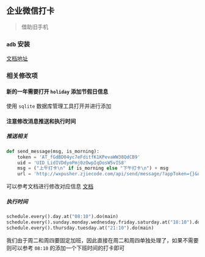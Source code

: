 ## 企业微信打卡
> 借助旧手机

### `adb` 安装
[文档地址](https://developer.android.com/studio/command-line/adb?hl=zh-cn)
### 相关修改项
#### 新的一年需要打开 `holiday` 添加节假日信息
使用 `sqlite` 数据库管理工具打开并进行添加
#### 注意修改消息推送和执行时间
##### 推送相关
```python
def send_message(msg, is_morning):
    token = 'AT_fGdBD04yc7eFditfK1KPevaWW38QdCB9'
    uid = 'UID_LidIVDdyoPmj0zOwpIqDosW5vIS8'
    msg = ("上午打卡\n" if is_morning else "下午打卡\n") + msg
    url = 'http://wxpusher.zjiecode.com/api/send/message/?appToken={}&uid={}&content={}'.format(token, uid, msg)
```
可以参考文档进行修改对应信息 [文档](http://wxpusher.zjiecode.com/docs/#/?id=%e6%b3%a8%e5%86%8c%e5%b9%b6%e4%b8%94%e5%88%9b%e5%bb%ba%e5%ba%94%e7%94%a8)
##### 执行时间
```python
schedule.every().day.at("08:10").do(main)
schedule.every().sunday.monday.wednesday.friday.saturday.at("18:10").do(main)
schedule.every().thursday.tuesday.at("21:10").do(main)
```
我们由于周二和周四要固定加班，因此直接在周二和周四单独处理了，如果不需要则可以参考 `08:10` 的添加一个下班时间的打卡即可
